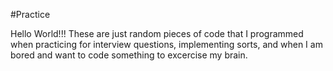#Practice

Hello World!!! These are just random pieces of code that I programmed when
practicing for interview questions, implementing sorts, and when I am bored and
want to code something to excercise my brain.

